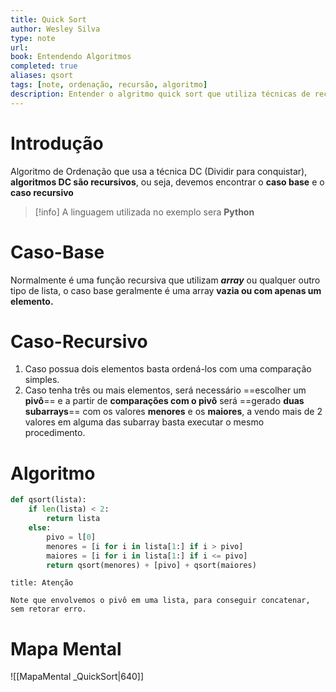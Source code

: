 ```yaml
---
title: Quick Sort
author: Wesley Silva
type: note
url:
book: Entendendo Algoritmos
completed: true
aliases: qsort
tags: [note, ordenação, recursão, algoritmo]
description: Entender o algritmo quick sort que utiliza técnicas de recurão
---
```

# Introdução
Algoritmo de Ordenação que usa a técnica DC (Dividir para conquistar), **algoritmos DC são recursivos**, ou seja, devemos encontrar o **caso base** e o **caso recursivo** 

>[!info]
A linguagem utilizada no exemplo sera **Python**

# Caso-Base
Normalmente é uma função recursiva que utilizam ***array*** ou qualquer outro tipo de lista, o caso base geralmente é uma array **vazia ou com apenas um elemento.**

# Caso-Recursivo
1. Caso possua dois elementos basta ordená-los com uma comparação simples.
2. Caso tenha três ou mais elementos, será necessário ==escolher um **pivô**== e a partir de **comparações com o pivô** será ==gerado **duas subarrays**== com os valores **menores** e os **maiores**, a vendo mais de 2 valores em alguma das subarray basta executar o mesmo procedimento.

# Algoritmo
```python
def qsort(lista):
	if len(lista) < 2:
		return lista
	else:
		pivo = l[0]
		menores = [i for i in lista[1:] if i > pivo]
		maiores = [i for i in lista[1:] if i <= pivo]
		return qsort(menores) + [pivo] + qsort(maiores)
```
```ad-attention
title: Atenção

Note que envolvemos o pivô em uma lista, para conseguir concatenar, sem retorar erro.
```

# Mapa Mental
![[MapaMental _QuickSort|640]]